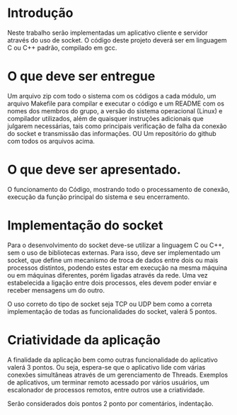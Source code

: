 # Introdução
Neste trabalho serão implementadas um aplicativo cliente e servidor através do uso de socket. O código deste projeto deverá ser em linguagem C ou C++ padrão, compilado em gcc.

# O que deve ser entregue
Um arquivo zip com todo o sistema com os códigos a cada módulo, um arquivo Makefile para compilar e executar o código e um README com os nomes dos membros do grupo, a versão do sistema operacional (Linux) e compilador utilizados, além de quaisquer instruções adicionais que julgarem necessárias, tais como principais verificação de falha da conexão do socket e transmissão das informações.
OU
Um repositório do github com todos os arquivos acima.

# O que deve ser apresentado.
O funcionamento do Código, mostrando todo o processamento de conexão, execução da função principal do sistema e seu encerramento.

# Implementação do socket
Para o desenvolvimento do socket deve-se utilizar a linguagem C ou C++, sem o uso de bibliotecas externas.
Para isso, deve ser implementado um socket, que define um mecanismo de troca de dados entre dois ou mais processos distintos, podendo estes estar em execução na mesma máquina ou em máquinas diferentes, porém ligadas através da rede. Uma vez estabelecida a ligação entre dois processos, eles devem poder enviar e receber mensagens um do outro.

O uso correto do tipo de socket seja TCP ou UDP bem como a correta implementação de todas as funcionalidades do socket, valerá 5 pontos.

# Criatividade da aplicação

A finalidade da aplicação bem como outras funcionalidade do aplicativo valerá 3 pontos. Ou seja, espera-se que o aplicativo lide com várias conexões simultâneas através de um gerenciamento de Threads. Exemplos de aplicativos, um terminar remoto acessado por vários usuários, um escalonador de processos remotos, entre outros use a criatividade.

Serão considerados dois pontos 2 ponto por comentários, indentação.
